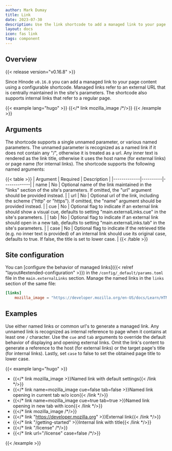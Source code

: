 ```yaml
---
author: Mark Dumay
title: Link
date: 2023-07-30
description: Use the link shortcode to add a managed link to your page content.
layout: docs
icon: fas link
tags: component
---
```


## Overview

{{< release version="v0.16.8" >}}

Since Hinode `v0.16.8` you can add a managed link to your page content using a configurable shortcode. Managed links refer to an external URL that is centrally maintained in the site's parameters. The shortcode also supports internal links that refer to a regular page.

<!-- markdownlint-disable MD037 -->
{{< example lang="hugo" >}}
{{</* link mozilla_image /*/>}}
{{< /example >}}
<!-- markdownlint-enable MD037 -->

## Arguments

The shortcode supports a single unnamed parameter, or various named parameters. The unnamed parameter is recognized as a named link if it does not contain any "/", otherwise it is treated as a url. Any inner text is rendered as the link title, otherwise it uses the host name (for external links) or page name (for internal links). The shortcode supports the following named arguments:

{{< table >}}
| Argument    | Required | Description |
|-------------|----------|-------------|
| name        | No       | Optional name of the link maintained in the "links" section of the site's parameters. If omitted, the "url" argument should be provided instead. |
| url         | No       | Optional url of the link, including the scheme ("http" or "https"). If omitted, the "name" argument should be provided instead. |
| cue         | No       | Optional flag to indicate if an external link should show a visual cue, defaults to setting "main.externalLinks.cue" in the site's parameters. |
| tab         | No       | Optional flag to indicate if an external link should open in a new tab, defaults to setting "main.externalLinks.tab" in the site's parameters. |
| case        | No       | Optional flag to indicate if the retrieved title (e.g. no inner text is provided) of an internal link should use its original case, defaults to true. If false, the title is set to lower case. |
{{< /table >}}

## Site configuration

You can [configure the behavior of managed links]({{< relref "layout#extended-configuration" >}}) in the `/config/_default/params.toml` file in the `main.externalLinks` section. Manage the named links in the `links` section of the same file:

```toml
[links]
    mozilla_image = "https://developer.mozilla.org/en-US/docs/Learn/HTML/Multimedia_and_embedding/Responsive_images"
```

## Examples

Use either named links or common url's to generate a managed link. Any unnamed link is recognized as internal reference to page when it contains at least one `/` character. Use the `cue` and `tab` arguments to override the default behavior of displaying and opening external links. Omit the link's content to generate a reference to the host (for external links) or the target page's title (for internal links). Lastly, set `case` to false to set the obtained page title to lower case.

<!-- markdownlint-disable MD037 -->
{{< example lang="hugo" >}}

- {{</* link mozilla_image >}}Named link with default settings{{< /link */>}}
- {{</* link name=mozilla_image cue=false tab=false >}}Named link opening in current tab w/o icon{{< /link */>}}
- {{</* link name=mozilla_image cue=true tab=true >}}Named link opening in new tab with icon{{< /link */>}}
- {{</* link mozilla_image /*/>}}
- {{</* link "https://developer.mozilla.org" >}}External link{{< /link */>}}
- {{</* link "/getting-started" >}}Internal link with title{{< /link */>}}
- {{</* link "/license" /*/>}}
- {{</* link url="/license" case=false /*/>}}

{{< /example >}}
<!-- markdownlint-enable MD037 -->
